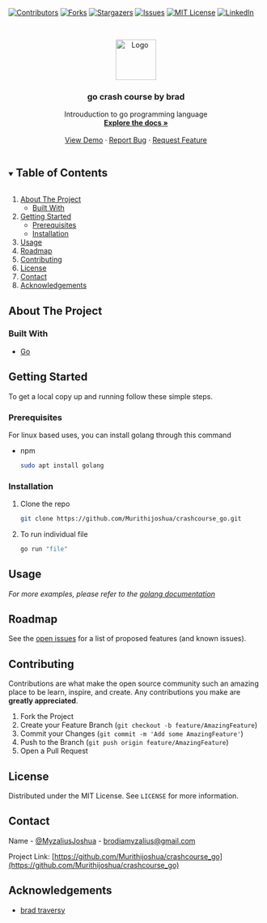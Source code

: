 <!--
*** Thanks for checking out the Best-README-Template. If you have a suggestion
*** that would make this better, please fork the repo and create a pull request
*** or simply open an issue with the tag "enhancement".
*** Thanks again! Now go create something AMAZING! :D
***
***
***
***
-->



<!-- PROJECT SHIELDS -->
<!--
*** I'm using markdown "reference style" links for readability.
*** Reference links are enclosed in brackets [ ] instead of parentheses ( ).
*** See the bottom of this document for the declaration of the reference variables
*** for contributors-url, forks-url, etc. This is an optional, concise syntax you may use.
*** https://www.markdownguide.org/basic-syntax/#reference-style-links
-->
[![Contributors][contributors-shield]][contributors-url]
[![Forks][forks-shield]][forks-url]
[![Stargazers][stars-shield]][stars-url]
[![Issues][issues-shield]][issues-url]
[![MIT License][license-shield]][license-url]
[![LinkedIn][linkedin-shield]][linkedin-url]



<!-- PROJECT LOGO -->
<br />
<p align="center">
  <a href="https://github.com/Murithijoshua/crashcourse_go">
    <img src="https://golang.org/lib/godoc/images/go-logo-blue.svg" alt="Logo" width="80" height="80">
  </a>

  <h3 align="center">go crash course by brad</h3>

  <p align="center">
    Introuduction to go programming language
    <br />
    <a href="https://github.com/Murithijoshua/crashcourse_go"><strong>Explore the docs »</strong></a>
    <br />
    <br />
    <a href="https://github.com/Murithijoshua/crashcourse_go">View Demo</a>
    ·
    <a href="https://github.com/Murithijoshua/crashcourse_go/issues">Report Bug</a>
    ·
    <a href="https://github.com/Murithijoshua/crashcourse_go/issues">Request Feature</a>
  </p>
</p>



<!-- TABLE OF CONTENTS -->
<details open="open">
  <summary><h2 style="display: inline-block">Table of Contents</h2></summary>
  <ol>
    <li>
      <a href="#about-the-project">About The Project</a>
      <ul>
        <li><a href="#built-with">Built With</a></li>
      </ul>
    </li>
    <li>
      <a href="#getting-started">Getting Started</a>
      <ul>
        <li><a href="#prerequisites">Prerequisites</a></li>
        <li><a href="#installation">Installation</a></li>
      </ul>
    </li>
    <li><a href="#usage">Usage</a></li>
    <li><a href="#roadmap">Roadmap</a></li>
    <li><a href="#contributing">Contributing</a></li>
    <li><a href="#license">License</a></li>
    <li><a href="#contact">Contact</a></li>
    <li><a href="#acknowledgements">Acknowledgements</a></li>
  </ol>
</details>



<!-- ABOUT THE PROJECT -->
## About The Project

<!-- [![Product Name Screen Shot][product-screenshot]](https://example.com) -->



### Built With

* [Go](https://golang.org/)



<!-- GETTING STARTED -->
## Getting Started

To get a local copy up and running follow these simple steps.

### Prerequisites

For linux based uses, you can install golang through this command
* npm
  ```sh
  sudo apt install golang
  ```

### Installation

1. Clone the repo
   ```sh
   git clone https://github.com/Murithijoshua/crashcourse_go.git
   ```
2. To run individual file
   ```sh
   go run "file"
   ```



<!-- USAGE EXAMPLES -->
## Usage

_For more examples, please refer to the [golang documentation](https://golang.org)_



<!-- ROADMAP -->
## Roadmap

See the [open issues](https://github.com/Murithijoshua/crashcourse_go/issues) for a list of proposed features (and known issues).



<!-- CONTRIBUTING -->
## Contributing

Contributions are what make the open source community such an amazing place to be learn, inspire, and create. Any contributions you make are **greatly appreciated**.

1. Fork the Project
2. Create your Feature Branch (`git checkout -b feature/AmazingFeature`)
3. Commit your Changes (`git commit -m 'Add some AmazingFeature'`)
4. Push to the Branch (`git push origin feature/AmazingFeature`)
5. Open a Pull Request



<!-- LICENSE -->
## License

Distributed under the MIT License. See `LICENSE` for more information.



<!-- CONTACT -->
## Contact

Name - [@MyzaliusJoshua](https://twitter.com/myzaliusjoshua) - brodiamyzalius@gmail.com

Project Link: [https://github.com/Murithijoshua/crashcourse_go](https://github.com/Murithijoshua/crashcourse_go)



<!-- ACKNOWLEDGEMENTS -->
## Acknowledgements

* [brad traversy](https://www.youtube.com/channel/UC29ju8bIPH5as8OGnQzwJyA)






<!-- MARKDOWN LINKS & IMAGES -->
<!-- https://www.markdownguide.org/basic-syntax/#reference-style-links -->
[contributors-shield]: https://img.shields.io/github/contributors/Murithijoshua/repo.svg?style=for-the-badge
[contributors-url]: https://github.com/Murithijoshua/crashcourse_go/graphs/contributors
[forks-shield]: https://img.shields.io/github/forks/Murithijoshua/repo.svg?style=for-the-badge
[forks-url]: https://github.com/Murithijoshua/crashcourse_go/network/members
[stars-shield]: https://img.shields.io/github/stars/Murithijoshua/repo.svg?style=for-the-badge
[stars-url]: https://github.com/Murithijoshua/crashcourse_go/stargazers
[issues-shield]: https://img.shields.io/github/issues/Murithijoshua/repo.svg?style=for-the-badge
[issues-url]: https://github.com/Murithijoshua/crashcourse_go/issues
[license-shield]: https://img.shields.io/github/license/Murithijoshua/repo.svg?style=for-the-badge
[license-url]: https://github.com/Murithijoshua/crashcourse_go/blob/master/LICENSE.txt
[linkedin-shield]: https://img.shields.io/badge/-LinkedIn-black.svg?style=for-the-badge&logo=linkedin&colorB=555
[linkedin-url]: https://linkedin.com/in/Murithijoshua
